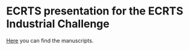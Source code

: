 # ECRTS presentation for the ECRTS Industrial Challenge

<a href="https://github.com/ecrtsorg/ecrts-IC-solutions">Here</a> you can find the manuscripts.
